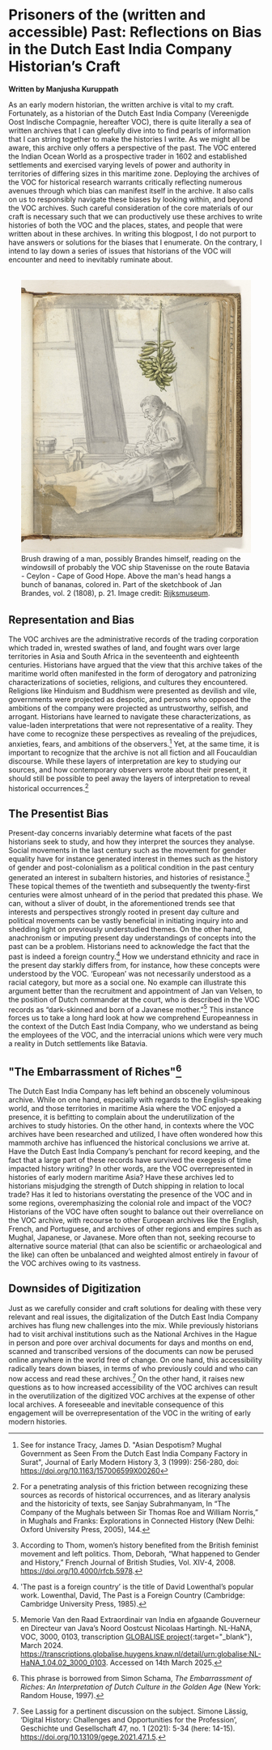 # Prisoners of the (written and accessible) Past: Reflections on Bias in the Dutch East India Company Historian’s Craft 
**Written by Manjusha Kuruppath**

As an early modern historian, the written archive is vital to my craft. Fortunately, as a historian of the Dutch East India Company (Vereenigde Oost Indische Compagnie, hereafter VOC), there is quite literally a sea of written archives that I can gleefully dive into to find pearls of information that I can string together to make the histories I write. As we might all be aware, this archive only offers a perspective of the past. The VOC entered the Indian Ocean World as a prospective trader in 1602 and established settlements and exercised varying levels of power and authority in territories of differing sizes in this maritime zone. Deploying the archives of the VOC for historical research warrants critically reflecting numerous avenues through which bias can manifest itself in the archive. It also calls on us to responsibly navigate these biases by looking within, and beyond the VOC archives. Such careful consideration of the core materials of our craft is necessary such that we can productively use these archives to write histories of both the VOC and the places, states, and people that were written about in these archives. In writing this blogpost, I do not purport to have answers or solutions for the biases that I enumerate. On the contrary, I intend to lay down a series of issues that historians of the VOC will encounter and need to inevitably ruminate about. 

<figure style="width: 90%; margin: 2rem auto">
  <img src="/static/img/raam_bananas.jpg" alt="man with book infront of window with bananas dangling above"> 
  <figcaption> Brush drawing of a man, possibly Brandes himself, reading on the windowsill of probably the VOC ship Stavenisse on the route Batavia - Ceylon - Cape of Good Hope. Above the man's head hangs a bunch of bananas, colored in. Part of the sketchbook of Jan Brandes, vol. 2 (1808), p. 21. Image credit: <a href="https://id.rijksmuseum.nl/200242629">Rijksmuseum</a>.
</figcaption> 
</figure>

## Representation and Bias
The VOC archives are the administrative records of the trading corporation which traded in, wrested swathes of land, and fought wars over large territories in Asia and South Africa in the seventeenth and eighteenth centuries. Historians have argued that the view that this archive takes of the maritime world often manifested in the form of derogatory and patronizing characterizations of societies, religions, and cultures they encountered. Religions like Hinduism and Buddhism were presented as devilish and vile, governments were projected as despotic, and persons who opposed the ambitions of the company were projected as untrustworthy, selfish, and arrogant. Historians have learned to navigate these characterizations, as value-laden interpretations that were not representative of a reality. They have come to recognize these perspectives as revealing of the prejudices, anxieties, fears, and ambitions of the observers.[^1]  Yet, at the same time, it is important to recognize that the archive is not all fiction and all Foucauldian discourse. While these layers of interpretation are key to studying our sources, and how contemporary observers wrote about their present, it should still be possible to peel away the layers of interpretation to reveal historical occurrences.[^2] 

## The Presentist Bias
Present-day concerns invariably determine what facets of the past historians seek to study, and how they interpret the sources they analyse. Social movements in the last century such as the movement for gender equality have for instance generated interest in themes such as the history of gender and post-colonialism as a political condition in the past century generated an interest in subaltern histories, and histories of resistance.[^3] These topical themes of the twentieth and subsequently the twenty-first centuries were almost unheard of in the period that predated this phase. We can, without a sliver of doubt, in the aforementioned trends see that interests and perspectives strongly rooted in present day culture and political movements can be vastly beneficial in initiating inquiry into and shedding light on previously understudied themes. On the other hand, anachronism or imputing present day understandings of concepts into the past can be a problem. Historians need to acknowledge the fact that the past is indeed a foreign country.[^4] How we understand ethnicity and race in the present day starkly differs from, for instance, how these concepts were understood by the VOC. ‘European’ was not necessarily understood as a racial category, but more as a social one. No example can illustrate this argument better than the recruitment and appointment of Jan van Velsen, to the position of Dutch commander at the court, who is described in the VOC records as “dark-skinned and born of a Javanese mother.”[^5] This instance forces us to take a long hard look at how we comprehend Europeanness in the context of the Dutch East India Company, who we understand as being the employees of the VOC, and the interracial unions which were very much a reality in Dutch settlements like Batavia. 

## "The Embarrassment of Riches"[^6]
The Dutch East India Company has left behind an obscenely voluminous archive. While on one hand, especially with regards to the English-speaking world, and those territories in maritime Asia where the VOC enjoyed a presence, it is befitting to complain about the underutilization of the archives to study histories. On the other hand, in contexts where the VOC archives have been researched and utilized, I have often wondered how this mammoth archive has influenced the historical conclusions we arrive at. Have the Dutch East India Company’s penchant for record keeping, and the fact that a large part of these records have survived the exegesis of time impacted history writing? In other words, are the VOC overrepresented in histories of early modern maritime Asia? Have these archives led to historians misjudging the strength of Dutch shipping in relation to local trade? Has it led to historians overstating the presence of the VOC and in some regions, overemphasizing the colonial role and impact of the VOC? Historians of the VOC have often sought to balance out their overreliance on the VOC archive, with recourse to other European archives like the English, French, and Portuguese, and archives of other regions and empires such as Mughal, Japanese, or Javanese. More often than not, seeking recourse to alternative source material (that can also be scientific or archaeological and the like) can often be unbalanced and weighted almost entirely in favour of the VOC archives owing to its vastness. 

## Downsides of Digitization
Just as we carefully consider and craft solutions for dealing with these very relevant and real issues, the digitalization of the Dutch East India Company archives has flung new challenges into the mix. While previously historians had to visit archival institutions such as the National Archives in the Hague in person and pore over archival documents for days and months on end, scanned and transcribed versions of the documents can now be perused online anywhere in the world free of change. On one hand, this accessibility radically tears down biases, in terms of who previously could and who can now access and read these archives.[^7] On the other hand, it raises new questions as to how increased accessibility of the VOC archives can result in the overutilization of the digitized VOC archives at the expense of other local archives. A foreseeable and inevitable consequence of this engagement will be overrepresentation of the VOC in the writing of early modern histories. 


[^1]: See for instance Tracy, James D. "Asian Despotism? Mughal Government as Seen From the Dutch East India Company Factory in Surat", Journal of Early Modern History 3, 3 (1999): 256-280, doi: <https://doi.org/10.1163/157006599X00260>

[^2]: For a penetrating analysis of this friction between recognizing these sources as records of historical occurrences, and as literary analysis and the historicity of texts, see Sanjay Subrahmanyam, In “The Company of the Mughals between Sir Thomas Roe and William Norris,”  in Mughals and Franks: Explorations in Connected History (New Delhi: Oxford University Press, 2005), 144. 

[^3]: According to Thom, women’s history benefited from the British feminist movement and left politics. Thom, Deborah, “What happened to Gender and History,” French Journal of British Studies, Vol. XIV-4, 2008. <https://doi.org/10.4000/rfcb.5978>.

[^4]: 'The past is a foreign country’ is the title of David Lowenthal’s popular work. Lowenthal, David, The Past is a Foreign Country (Cambridge: Cambridge University Press, 1985). 

[^5]: Memorie Van den Raad Extraordinair van India en afgaande Gouverneur en Directeur van Java’s Noord Oostcust Nicolaas Hartingh. NL-HaNA, VOC, 3000, 0103, transcription [GLOBALISE project](https://globalise.huygens.knaw.nl/){:target="_blank"}, March 2024. <https://transcriptions.globalise.huygens.knaw.nl/detail/urn:globalise:NL-HaNA_1.04.02_3000_0103>. Accessed on 14th March 2025. 

[^6]: This phrase is borrowed from Simon Schama, _The Embarrassment of Riches: An Interpretation of Dutch Culture in the Golden Age_ (New York: Random House, 1997). 

[^7]: See Lassig for a pertinent discussion on the subject. Simone Lässig, ‘Digital History: Challenges and Opportunities for the Profession’, Geschichte und Gesellschaft 47, no. 1 (2021): 5-34 (here: 14-15). <https://doi.org/10.13109/gege.2021.47.1.5>. 

[^7]: For information on the image, see: <https://id.rijksmuseum.nl/200242629>
